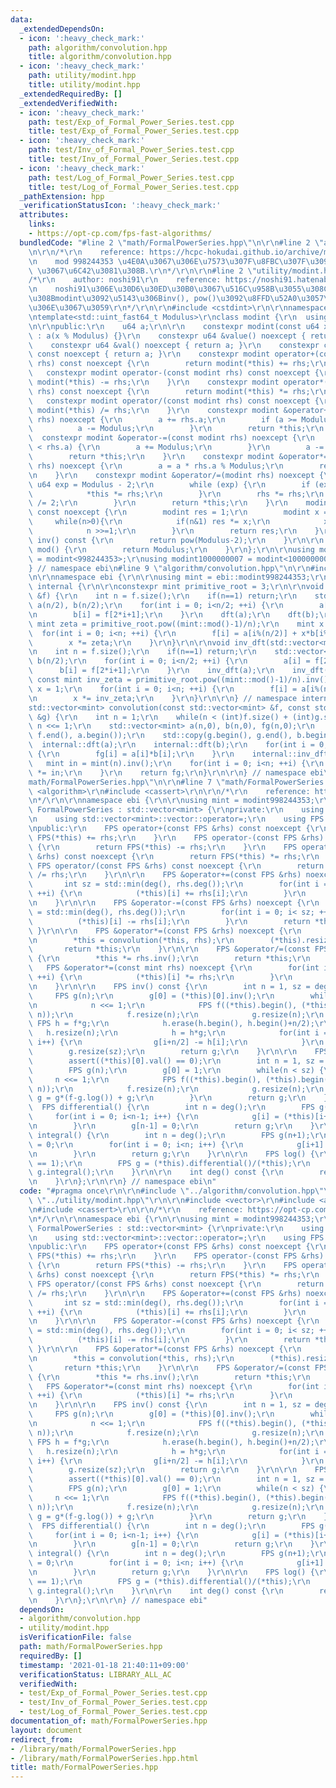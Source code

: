 ```yaml
---
data:
  _extendedDependsOn:
  - icon: ':heavy_check_mark:'
    path: algorithm/convolution.hpp
    title: algorithm/convolution.hpp
  - icon: ':heavy_check_mark:'
    path: utility/modint.hpp
    title: utility/modint.hpp
  _extendedRequiredBy: []
  _extendedVerifiedWith:
  - icon: ':heavy_check_mark:'
    path: test/Exp_of_Formal_Power_Series.test.cpp
    title: test/Exp_of_Formal_Power_Series.test.cpp
  - icon: ':heavy_check_mark:'
    path: test/Inv_of_Formal_Power_Series.test.cpp
    title: test/Inv_of_Formal_Power_Series.test.cpp
  - icon: ':heavy_check_mark:'
    path: test/Log_of_Formal_Power_Series.test.cpp
    title: test/Log_of_Formal_Power_Series.test.cpp
  _pathExtension: hpp
  _verificationStatusIcon: ':heavy_check_mark:'
  attributes:
    links:
    - https://opt-cp.com/fps-fast-algorithms/
  bundledCode: "#line 2 \"math/FormalPowerSeries.hpp\"\n\r\n#line 2 \"algorithm/convolution.hpp\"\
    \n\r\n/*\r\n    reference: https://hcpc-hokudai.github.io/archive/math_fft_002.pdf\r\
    \n    mod 998244353 \u4E0A\u3067\u306E\u7573\u307F\u8FBC\u307F\u3092 O(N log N)\
    \ \u3067\u6C42\u3081\u308B.\r\n*/\r\n\r\n#line 2 \"utility/modint.hpp\"\n\r\n\
    /*\r\n    author: noshi91\r\n    reference: https://noshi91.hatenablog.com/entry/2019/03/31/174006\r\
    \n    noshi91\u306E\u30D6\u30ED\u30B0\u3067\u516C\u958B\u3055\u308C\u3066\u3044\
    \u308Bmodint\u3092\u5143\u306Binv(), pow()\u3092\u8FFD\u52A0\u3057\u305F\u3082\
    \u306E\u3067\u3059\r\n*/\r\n\r\n#include <cstdint>\r\n\r\nnamespace ebi {\r\n\r\
    \ntemplate<std::uint_fast64_t Modulus>\r\nclass modint {\r\n  using u64 = std::uint_fast64_t;\r\
    \n\r\npublic:\r\n    u64 a;\r\n\r\n    constexpr modint(const u64 x = 0) noexcept\
    \ : a(x % Modulus) {}\r\n    constexpr u64 &value() noexcept { return a; }\r\n\
    \    constexpr u64 &val() noexcept { return a; }\r\n    constexpr const u64 &value()\
    \ const noexcept { return a; }\r\n    constexpr modint operator+(const modint\
    \ rhs) const noexcept {\r\n        return modint(*this) += rhs;\r\n    }\r\n \
    \   constexpr modint operator-(const modint rhs) const noexcept {\r\n        return\
    \ modint(*this) -= rhs;\r\n    }\r\n    constexpr modint operator*(const modint\
    \ rhs) const noexcept {\r\n        return modint(*this) *= rhs;\r\n    }\r\n \
    \   constexpr modint operator/(const modint rhs) const noexcept {\r\n        return\
    \ modint(*this) /= rhs;\r\n    }\r\n    constexpr modint &operator+=(const modint\
    \ rhs) noexcept {\r\n        a += rhs.a;\r\n        if (a >= Modulus) {\r\n  \
    \          a -= Modulus;\r\n        }\r\n        return *this;\r\n    }\r\n  \
    \  constexpr modint &operator-=(const modint rhs) noexcept {\r\n        if (a\
    \ < rhs.a) {\r\n        a += Modulus;\r\n        }\r\n        a -= rhs.a;\r\n\
    \        return *this;\r\n    }\r\n    constexpr modint &operator*=(const modint\
    \ rhs) noexcept {\r\n        a = a * rhs.a % Modulus;\r\n        return *this;\r\
    \n    }\r\n    constexpr modint &operator/=(modint rhs) noexcept {\r\n       \
    \ u64 exp = Modulus - 2;\r\n        while (exp) {\r\n        if (exp % 2) {\r\n\
    \            *this *= rhs;\r\n        }\r\n        rhs *= rhs;\r\n        exp\
    \ /= 2;\r\n        }\r\n        return *this;\r\n    }\r\n    modint pow(u64 n)\
    \ const noexcept {\r\n        modint res = 1;\r\n        modint x = a;\r\n   \
    \     while(n>0){\r\n            if(n&1) res *= x;\r\n            x *= x;\r\n\
    \            n >>=1;\r\n        }\r\n        return res;\r\n    }\r\n    modint\
    \ inv() const {\r\n        return pow(Modulus-2);\r\n    }\r\n\r\n    static u64\
    \ mod() {\r\n        return Modulus;\r\n    }\r\n};\r\n\r\nusing modint998244353\
    \ = modint<998244353>;\r\nusing modint1000000007 = modint<1000000007>;\r\n\r\n\
    } // namespace ebi\n#line 9 \"algorithm/convolution.hpp\"\n\r\n#include <vector>\r\
    \n\r\nnamespace ebi {\r\n\r\nusing mint = ebi::modint998244353;\r\n\r\nnamespace\
    \ internal {\r\n\r\nconstexpr mint primitive_root = 3;\r\n\r\nvoid dft(std::vector<mint>\
    \ &f) {\r\n    int n = f.size();\r\n    if(n==1) return;\r\n    std::vector<mint>\
    \ a(n/2), b(n/2);\r\n    for(int i = 0; i<n/2; ++i) {\r\n        a[i] = f[2*i];\r\
    \n        b[i] = f[2*i+1];\r\n    }\r\n    dft(a);\r\n    dft(b);\r\n    const\
    \ mint zeta = primitive_root.pow((mint::mod()-1)/n);\r\n    mint x = 1;\r\n  \
    \  for(int i = 0; i<n; ++i) {\r\n        f[i] = a[i%(n/2)] + x*b[i%(n/2)];\r\n\
    \        x *= zeta;\r\n    }\r\n}\r\n\r\nvoid inv_dft(std::vector<mint> &f) {\r\
    \n    int n = f.size();\r\n    if(n==1) return;\r\n    std::vector<mint> a(n/2),\
    \ b(n/2);\r\n    for(int i = 0; i<n/2; ++i) {\r\n        a[i] = f[2*i];\r\n  \
    \      b[i] = f[2*i+1];\r\n    }\r\n    inv_dft(a);\r\n    inv_dft(b);\r\n   \
    \ const mint inv_zeta = primitive_root.pow((mint::mod()-1)/n).inv();\r\n    mint\
    \ x = 1;\r\n    for(int i = 0; i<n; ++i) {\r\n        f[i] = a[i%(n/2)] + x*b[i%(n/2)];\r\
    \n        x *= inv_zeta;\r\n    }\r\n}\r\n\r\n} // namespace internal\r\n\r\n\
    std::vector<mint> convolution(const std::vector<mint> &f, const std::vector<mint>\
    \ &g) {\r\n    int n = 1;\r\n    while(n < (int)f.size() + (int)g.size() - 1)\
    \ n <<= 1;\r\n    std::vector<mint> a(n,0), b(n,0), fg(n,0);\r\n    std::copy(f.begin(),\
    \ f.end(), a.begin());\r\n    std::copy(g.begin(), g.end(), b.begin());\r\n  \
    \  internal::dft(a);\r\n    internal::dft(b);\r\n    for(int i = 0; i<n; ++i)\
    \ {\r\n        fg[i] = a[i]*b[i];\r\n    }\r\n    internal::inv_dft(fg);\r\n \
    \   mint in = mint(n).inv();\r\n    for(int i = 0; i<n; ++i) {\r\n        fg[i]\
    \ *= in;\r\n    }\r\n    return fg;\r\n}\r\n\r\n} // namespace ebi\n#line 5 \"\
    math/FormalPowerSeries.hpp\"\n\r\n#line 7 \"math/FormalPowerSeries.hpp\"\n#include\
    \ <algorithm>\r\n#include <cassert>\r\n\r\n/*\r\n    reference: https://opt-cp.com/fps-fast-algorithms/\r\
    \n*/\r\n\r\nnamespace ebi {\r\n\r\nusing mint = modint998244353;\r\n\r\nstruct\
    \ FormalPowerSeries : std::vector<mint> {\r\nprivate:\r\n    using std::vector<mint>::vector;\r\
    \n    using std::vector<mint>::vector::operator=;\r\n    using FPS = FormalPowerSeries;\r\
    \npublic:\r\n    FPS operator+(const FPS &rhs) const noexcept {\r\n        return\
    \ FPS(*this) += rhs;\r\n    }\r\n    FPS operator-(const FPS &rhs) const noexcept\
    \ {\r\n        return FPS(*this) -= rhs;\r\n    }\r\n    FPS operator*(const FPS\
    \ &rhs) const noexcept {\r\n        return FPS(*this) *= rhs;\r\n    }\r\n   \
    \ FPS operator/(const FPS &rhs) const noexcept {\r\n        return FPS(*this)\
    \ /= rhs;\r\n    }\r\n\r\n    FPS &operator+=(const FPS &rhs) noexcept {\r\n \
    \       int sz = std::min(deg(), rhs.deg());\r\n        for(int i = 0; i< sz;\
    \ ++i) {\r\n            (*this)[i] += rhs[i];\r\n        }\r\n        return *this;\r\
    \n    }\r\n\r\n    FPS &operator-=(const FPS &rhs) noexcept {\r\n        int sz\
    \ = std::min(deg(), rhs.deg());\r\n        for(int i = 0; i< sz; ++i) {\r\n  \
    \          (*this)[i] -= rhs[i];\r\n        }\r\n        return *this;\r\n   \
    \ }\r\n\r\n    FPS &operator*=(const FPS &rhs) noexcept {\r\n        int n = deg();\r\
    \n        *this = convolution(*this, rhs);\r\n        (*this).resize(n);\r\n \
    \       return *this;\r\n    }\r\n\r\n    FPS &operator/=(const FPS &rhs) noexcept\
    \ {\r\n        *this *= rhs.inv();\r\n        return *this;\r\n    }\r\n\r\n \
    \   FPS &operator*=(const mint rhs) noexcept {\r\n        for(int i = 0; i<deg();\
    \ ++i) {\r\n            (*this)[i] *= rhs;\r\n        }\r\n        return *this;\r\
    \n    }\r\n\r\n    FPS inv() const {\r\n        int n = 1, sz = deg();\r\n   \
    \     FPS g(n);\r\n        g[0] = (*this)[0].inv();\r\n        while(n < sz) {\r\
    \n            n <<= 1;\r\n            FPS f((*this).begin(), (*this).begin()+std::min(sz,\
    \ n));\r\n            f.resize(n);\r\n            g.resize(n);\r\n           \
    \ FPS h = f*g;\r\n            h.erase(h.begin(), h.begin()+n/2);\r\n         \
    \   h.resize(n);\r\n            h = h*g;\r\n            for(int i = 0; i<n/2;\
    \ i++) {\r\n                g[i+n/2] -= h[i];\r\n            }\r\n        }\r\n\
    \        g.resize(sz);\r\n        return g;\r\n    }\r\n\r\n    FPS exp() {\r\n\
    \        assert((*this)[0].val() == 0);\r\n        int n = 1, sz = deg();\r\n\
    \        FPS g(n);\r\n        g[0] = 1;\r\n        while(n < sz) {\r\n       \
    \     n <<= 1;\r\n            FPS f((*this).begin(), (*this).begin()+std::min(sz,\
    \ n));\r\n            f.resize(n);\r\n            g.resize(n);\r\n           \
    \ g = g*(f-g.log()) + g;\r\n        }\r\n        return g;\r\n    }\r\n\r\n  \
    \  FPS differential() {\r\n        int n = deg();\r\n        FPS g(n);\r\n   \
    \     for(int i = 0; i<n-1; i++) {\r\n            g[i] = (*this)[i+1]*(i+1);\r\
    \n        }\r\n        g[n-1] = 0;\r\n        return g;\r\n    }\r\n\r\n    FPS\
    \ integral() {\r\n        int n = deg();\r\n        FPS g(n+1);\r\n        g[0]\
    \ = 0;\r\n        for(int i = 0; i<n; i++) {\r\n            g[i+1] = (*this)[i]/(mint(i+1));\r\
    \n        }\r\n        return g;\r\n    }\r\n\r\n    FPS log() {\r\n        assert((*this)[0].val()\
    \ == 1);\r\n        FPS g = (*this).differential()/(*this);\r\n        return\
    \ g.integral();\r\n    }\r\n\r\n    int deg() const {\r\n        return (*this).size();\r\
    \n    }\r\n};\r\n\r\n} // namespace ebi\n"
  code: "#pragma once\r\n\r\n#include \"../algorithm/convolution.hpp\"\r\n#include\
    \ \"../utility/modint.hpp\"\r\n\r\n#include <vector>\r\n#include <algorithm>\r\
    \n#include <cassert>\r\n\r\n/*\r\n    reference: https://opt-cp.com/fps-fast-algorithms/\r\
    \n*/\r\n\r\nnamespace ebi {\r\n\r\nusing mint = modint998244353;\r\n\r\nstruct\
    \ FormalPowerSeries : std::vector<mint> {\r\nprivate:\r\n    using std::vector<mint>::vector;\r\
    \n    using std::vector<mint>::vector::operator=;\r\n    using FPS = FormalPowerSeries;\r\
    \npublic:\r\n    FPS operator+(const FPS &rhs) const noexcept {\r\n        return\
    \ FPS(*this) += rhs;\r\n    }\r\n    FPS operator-(const FPS &rhs) const noexcept\
    \ {\r\n        return FPS(*this) -= rhs;\r\n    }\r\n    FPS operator*(const FPS\
    \ &rhs) const noexcept {\r\n        return FPS(*this) *= rhs;\r\n    }\r\n   \
    \ FPS operator/(const FPS &rhs) const noexcept {\r\n        return FPS(*this)\
    \ /= rhs;\r\n    }\r\n\r\n    FPS &operator+=(const FPS &rhs) noexcept {\r\n \
    \       int sz = std::min(deg(), rhs.deg());\r\n        for(int i = 0; i< sz;\
    \ ++i) {\r\n            (*this)[i] += rhs[i];\r\n        }\r\n        return *this;\r\
    \n    }\r\n\r\n    FPS &operator-=(const FPS &rhs) noexcept {\r\n        int sz\
    \ = std::min(deg(), rhs.deg());\r\n        for(int i = 0; i< sz; ++i) {\r\n  \
    \          (*this)[i] -= rhs[i];\r\n        }\r\n        return *this;\r\n   \
    \ }\r\n\r\n    FPS &operator*=(const FPS &rhs) noexcept {\r\n        int n = deg();\r\
    \n        *this = convolution(*this, rhs);\r\n        (*this).resize(n);\r\n \
    \       return *this;\r\n    }\r\n\r\n    FPS &operator/=(const FPS &rhs) noexcept\
    \ {\r\n        *this *= rhs.inv();\r\n        return *this;\r\n    }\r\n\r\n \
    \   FPS &operator*=(const mint rhs) noexcept {\r\n        for(int i = 0; i<deg();\
    \ ++i) {\r\n            (*this)[i] *= rhs;\r\n        }\r\n        return *this;\r\
    \n    }\r\n\r\n    FPS inv() const {\r\n        int n = 1, sz = deg();\r\n   \
    \     FPS g(n);\r\n        g[0] = (*this)[0].inv();\r\n        while(n < sz) {\r\
    \n            n <<= 1;\r\n            FPS f((*this).begin(), (*this).begin()+std::min(sz,\
    \ n));\r\n            f.resize(n);\r\n            g.resize(n);\r\n           \
    \ FPS h = f*g;\r\n            h.erase(h.begin(), h.begin()+n/2);\r\n         \
    \   h.resize(n);\r\n            h = h*g;\r\n            for(int i = 0; i<n/2;\
    \ i++) {\r\n                g[i+n/2] -= h[i];\r\n            }\r\n        }\r\n\
    \        g.resize(sz);\r\n        return g;\r\n    }\r\n\r\n    FPS exp() {\r\n\
    \        assert((*this)[0].val() == 0);\r\n        int n = 1, sz = deg();\r\n\
    \        FPS g(n);\r\n        g[0] = 1;\r\n        while(n < sz) {\r\n       \
    \     n <<= 1;\r\n            FPS f((*this).begin(), (*this).begin()+std::min(sz,\
    \ n));\r\n            f.resize(n);\r\n            g.resize(n);\r\n           \
    \ g = g*(f-g.log()) + g;\r\n        }\r\n        return g;\r\n    }\r\n\r\n  \
    \  FPS differential() {\r\n        int n = deg();\r\n        FPS g(n);\r\n   \
    \     for(int i = 0; i<n-1; i++) {\r\n            g[i] = (*this)[i+1]*(i+1);\r\
    \n        }\r\n        g[n-1] = 0;\r\n        return g;\r\n    }\r\n\r\n    FPS\
    \ integral() {\r\n        int n = deg();\r\n        FPS g(n+1);\r\n        g[0]\
    \ = 0;\r\n        for(int i = 0; i<n; i++) {\r\n            g[i+1] = (*this)[i]/(mint(i+1));\r\
    \n        }\r\n        return g;\r\n    }\r\n\r\n    FPS log() {\r\n        assert((*this)[0].val()\
    \ == 1);\r\n        FPS g = (*this).differential()/(*this);\r\n        return\
    \ g.integral();\r\n    }\r\n\r\n    int deg() const {\r\n        return (*this).size();\r\
    \n    }\r\n};\r\n\r\n} // namespace ebi"
  dependsOn:
  - algorithm/convolution.hpp
  - utility/modint.hpp
  isVerificationFile: false
  path: math/FormalPowerSeries.hpp
  requiredBy: []
  timestamp: '2021-01-18 21:40:11+09:00'
  verificationStatus: LIBRARY_ALL_AC
  verifiedWith:
  - test/Exp_of_Formal_Power_Series.test.cpp
  - test/Inv_of_Formal_Power_Series.test.cpp
  - test/Log_of_Formal_Power_Series.test.cpp
documentation_of: math/FormalPowerSeries.hpp
layout: document
redirect_from:
- /library/math/FormalPowerSeries.hpp
- /library/math/FormalPowerSeries.hpp.html
title: math/FormalPowerSeries.hpp
---
```

